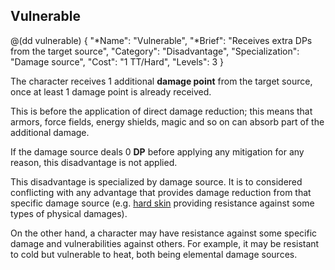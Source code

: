 ## Vulnerable

@(dd vulnerable)
{ 
  "*Name": "Vulnerable",
  "*Brief": "Receives extra DPs from the target source",
  "Category": "Disadvantage",
  "Specialization": "Damage source", 
  "Cost": "1 TT/Hard",
  "Levels": 3
}

The character receives 1 additional **damage point** from the 
target source, once at least 1 damage point is already received.

This is before the application of direct damage reduction; this
means that armors, force fields, energy shields, magic and so on
can absorb part of the additional damage.

If the damage source deals 0 **DP** before applying any mitigation
for any reason, this disadvantage is not applied.

This disadvantage is specialized by damage source. It is to 
considered conflicting with any advantage that provides damage
reduction from that specific damage source (e.g. [hard skin](#hard-skin)
providing resistance against some types of physical damages).

On the other hand, a character may have resistance against some
specific damage and vulnerabilities against others. For example,
it may be resistant to cold but vulnerable to heat, both being
elemental damage sources.
